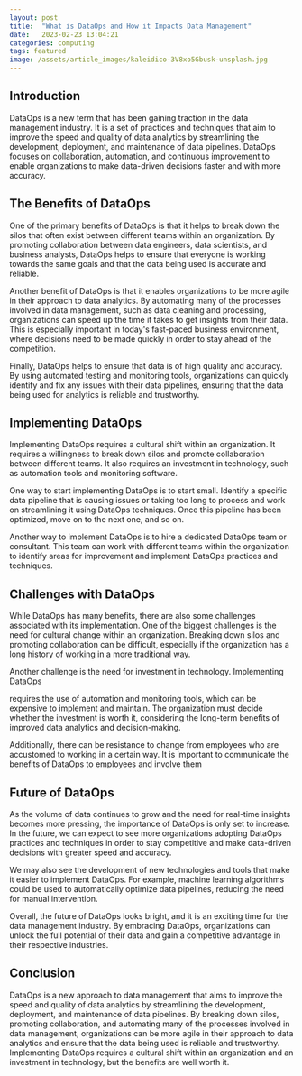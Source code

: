 ```yaml
---
layout: post
title:  "What is DataOps and How it Impacts Data Management"
date:   2023-02-23 13:04:21
categories: computing
tags: featured
image: /assets/article_images/kaleidico-3V8xo5Gbusk-unsplash.jpg
---
```


## Introduction

DataOps is a new term that has been gaining traction in the data management industry. It is a set of practices and techniques that aim to improve the speed and quality of data analytics by streamlining the development, deployment, and maintenance of data pipelines. DataOps focuses on collaboration, automation, and continuous improvement to enable organizations to make data-driven decisions faster and with more accuracy.

## The Benefits of DataOps

One of the primary benefits of DataOps is that it helps to break down the silos that often exist between different teams within an organization. By promoting collaboration between data engineers, data scientists, and business analysts, DataOps helps to ensure that everyone is working towards the same goals and that the data being used is accurate and reliable.

Another benefit of DataOps is that it enables organizations to be more agile in their approach to data analytics. By automating many of the processes involved in data management, such as data cleaning and processing, organizations can speed up the time it takes to get insights from their data. This is especially important in today's fast-paced business environment, where decisions need to be made quickly in order to stay ahead of the competition.

Finally, DataOps helps to ensure that data is of high quality and accuracy. By using automated testing and monitoring tools, organizations can quickly identify and fix any issues with their data pipelines, ensuring that the data being used for analytics is reliable and trustworthy.

## Implementing DataOps

Implementing DataOps requires a cultural shift within an organization. It requires a willingness to break down silos and promote collaboration between different teams. It also requires an investment in technology, such as automation tools and monitoring software.

One way to start implementing DataOps is to start small. Identify a specific data pipeline that is causing issues or taking too long to process and work on streamlining it using DataOps techniques. Once this pipeline has been optimized, move on to the next one, and so on.

Another way to implement DataOps is to hire a dedicated DataOps team or consultant. This team can work with different teams within the organization to identify areas for improvement and implement DataOps practices and techniques.

## Challenges with DataOps

While DataOps has many benefits, there are also some challenges associated with its implementation. One of the biggest challenges is the need for cultural change within an organization. Breaking down silos and promoting collaboration can be difficult, especially if the organization has a long history of working in a more traditional way.

Another challenge is the need for investment in technology. Implementing DataOps

requires the use of automation and monitoring tools, which can be expensive to implement and maintain. The organization must decide whether the investment is worth it, considering the long-term benefits of improved data analytics and decision-making.

Additionally, there can be resistance to change from employees who are accustomed to working in a certain way. It is important to communicate the benefits of DataOps to employees and involve them

## Future of DataOps

As the volume of data continues to grow and the need for real-time insights becomes more pressing, the importance of DataOps is only set to increase. In the future, we can expect to see more organizations adopting DataOps practices and techniques in order to stay competitive and make data-driven decisions with greater speed and accuracy.

We may also see the development of new technologies and tools that make it easier to implement DataOps. For example, machine learning algorithms could be used to automatically optimize data pipelines, reducing the need for manual intervention.

Overall, the future of DataOps looks bright, and it is an exciting time for the data management industry. By embracing DataOps, organizations can unlock the full potential of their data and gain a competitive advantage in their respective industries.

## Conclusion

DataOps is a new approach to data management that aims to improve the speed and quality of data analytics by streamlining the development, deployment, and maintenance of data pipelines. By breaking down silos, promoting collaboration, and automating many of the processes involved in data management, organizations can be more agile in their approach to data analytics and ensure that the data being used is reliable and trustworthy. Implementing DataOps requires a cultural shift within an organization and an investment in technology, but the benefits are well worth it.